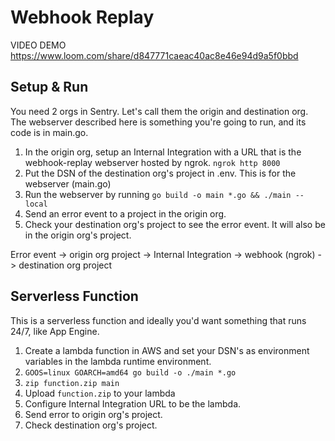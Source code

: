 # Webhook Replay

VIDEO DEMO  
https://www.loom.com/share/d847771caeac40ac8e46e94d9a5f0bbd

## Setup & Run

You need 2 orgs in Sentry. Let's call them the origin and destination org. The webserver described here is something you're going to run, and its code is in main.go.

1. In the origin org, setup an Internal Integration with a URL that is the webhook-replay webserver hosted by ngrok. `ngrok http 8000`
2. Put the DSN of the destination org's project in .env. This is for the webserver (main.go)
3. Run the webserver by running `go build -o main *.go && ./main --local`
4. Send an error event to a project in the origin org.
5. Check your destination org's project to see the error event. It will also be in the origin org's project.

Error event -> origin org project -> Internal Integration -> webhook (ngrok) -> destination org project

## Serverless Function
This is a serverless function and ideally you'd want something that runs 24/7, like App Engine.
1. Create a lambda function in AWS and set your DSN's as environment variables in the lambda runtime environment.
2. `GOOS=linux GOARCH=amd64 go build -o ./main *.go`
3. `zip function.zip main`
4. Upload `function.zip` to your lambda
5. Configure Internal Integration URL to be the lambda.
6. Send error to origin org's project.
7. Check destination org's project.